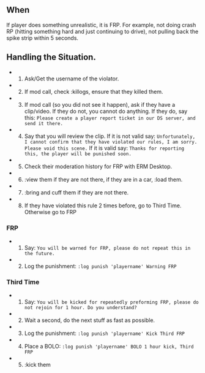 ## When
If player does something unrealistic, it is FRP. For example, not doing crash RP (hitting something hard and just continuing to drive), not pulling back the spike strip within 5 seconds.


## Handling the Situation.
* 1. Ask/Get the username of the violator.
* 2. If mod call, check :killogs, ensure that they killed them.
* 3. If mod call (so you did not see it happen), ask if they have a clip/video. If they do not, you cannot do anything. If they do, say this: ```Please create a player report ticket in our DS server, and send it there.```
* 4. Say that you will review the clip. If it is not valid say: ```Unfortunately, I cannot confirm that they have violated our rules, I am sorry. Please void this scene.``` If it is valid say: ```Thanks for reporting this, the player will be punished soon.```
* 5. Check their moderation history for FRP with ERM Desktop.
* 6. :view them if they are not there, if they are in a car, :load them.
* 7. :bring and cuff them if they are not there.
* 8. If they have violated this rule 2 times before, go to Third Time. Otherwise go to FRP

### FRP
* 1. Say: ```You will be warned for FRP, please do not repeat this in the future.```
* 2. Log the punishment: ```:log punish 'playername' Warning FRP```

### Third Time
* 1. Say:  ```You will be kicked for repeatedly preforming FRP, please do not rejoin for 1 hour. Do you understand?```
* 2. Wait a second, do the next stuff as fast as possible.
* 3. Log the punishment: ```:log punish 'playername' Kick Third FRP```
* 4. Place a BOLO: ```:log punish 'playername' BOLO 1 hour kick, Third FRP```
* 5. :kick them
